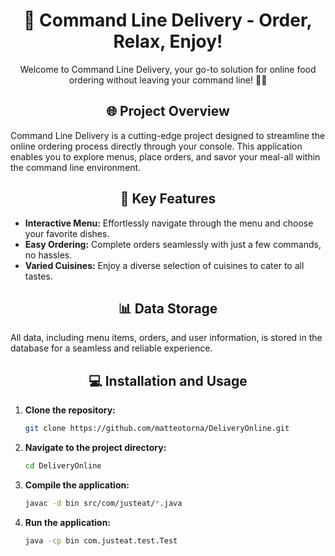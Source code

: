 <div align="center">

# 🚀 Command Line Delivery - Order, Relax, Enjoy!

</div>

<p align="center">
  Welcome to Command Line Delivery, your go-to solution for online food ordering without leaving your command line! 🍕🌮
</p>

<div align="center">

## 🌐 Project Overview

</div>

Command Line Delivery is a cutting-edge project designed to streamline the online ordering process directly through your console. This application enables you to explore menus, place orders, and savor your meal-all within the command line environment.

<div align="center">

## 🚀 Key Features

</div>

- **Interactive Menu:** Effortlessly navigate through the menu and choose your favorite dishes.
- **Easy Ordering:** Complete orders seamlessly with just a few commands, no hassles.
- **Varied Cuisines:** Enjoy a diverse selection of cuisines to cater to all tastes.

<div align="center">
  
## 📊 Data Storage
</div>

All data, including menu items, orders, and user information, is stored in the database for a seamless and reliable experience.

<div align="center">

## 💻 Installation and Usage

</div>

1. **Clone the repository:**
   ```sh
   git clone https://github.com/matteotorna/DeliveryOnline.git

2. **Navigate to the project directory:**
   ```sh
   cd DeliveryOnline

3. **Compile the application:**
   ```sh
   javac -d bin src/com/justeat/*.java

4. **Run the application:**
   ```sh
   java -cp bin com.justeat.test.Test
